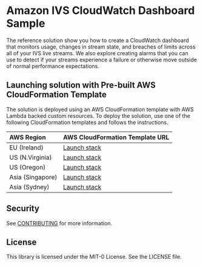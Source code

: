 # Amazon IVS CloudWatch Dashboard Sample

The reference solution show you how to create a CloudWatch dashboard that monitors usage, changes in stream state, and breaches of limits across all of your IVS live streams. We also explore creating alarms that you can use to detect if your streams experience a failure or otherwise move outside of normal performance expectations.

## Launching solution with Pre-built AWS CloudFormation Template

The solution is deployed using an AWS CloudFormation template with AWS Lambda backed custom resources. To deploy the solution, use one of the following CloudFormation templates and follows the instructions.

| AWS Region | AWS CloudFormation Template URL |
|:-----------|:----------------------------|
| EU (Ireland) |<a href="https://console.aws.amazon.com/cloudformation/home?region=eu-west-1#/stacks/new?stackName=ivs-cw-dashboard&templateURL=https%3A%2F%2Fivsqos-github-templates-us-east-1.s3.amazonaws.com%2Fcw%2Fdeployment_template.yaml" target="_blank">Launch stack</a> |
| US (N.Virginia) |<a href="https://console.aws.amazon.com/cloudformation/home?region=us-east-1#/stacks/new?stackName=ivsqos&templateURL=https%3A%2F%2Fivsqos-github-templates-us-east-1.s3.amazonaws.com%2Fqos%2Fv0.5%2Ftemplates%2Fdeployment.yaml" target="_blank">Launch stack</a> |
| US (Oregon) |<a href="https://console.aws.amazon.com/cloudformation/home?region=us-west-2#/stacks/new?stackName=ivsqos&templateURL=https%3A%2F%2Fivsqos-github-templates-us-west-2.s3-us-west-2.amazonaws.com%2Fqos%2Fv0.5%2Ftemplates%2Fdeployment.yaml" target="_blank">Launch stack</a> |
| Asia (Singapore) |<a href="https://console.aws.amazon.com/cloudformation/home?region=ap-southeast-1#/stacks/new?stackName=ivsqos&templateURL=https%3A%2F%2Fivsqos-github-templates-ap-southeast-1.s3-ap-southeast-1.amazonaws.com%2Fqos%2Fv0.5%2Ftemplates%2Fdeployment.yaml" target="_blank">Launch stack</a> |
| Asia (Sydney) |<a href="https://console.aws.amazon.com/cloudformation/home?region=ap-southeast-2#/stacks/new?stackName=ivsqos&templateURL=https%3A%2F%2Fivsqos-github-templates-ap-southeast-2.s3-ap-southeast-2.amazonaws.com%2Fqos%2Fv0.5%2Ftemplates%2Fdeployment.yaml" target="_blank">Launch stack</a> |


## Security

See [CONTRIBUTING](CONTRIBUTING.md#security-issue-notifications) for more information.

## License

This library is licensed under the MIT-0 License. See the LICENSE file.

